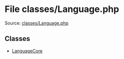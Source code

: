 File classes/Language.php
=========

Source: [classes/Language.php](https://github.com/PrestaShop/PrestaShop/blob/1.5.5.0/classes/Language.php)


Classes
-------

* [LanguageCore](class.LanguageCore.md)

